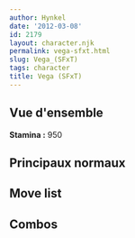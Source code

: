 ```yaml
---
author: Hynkel
date: '2012-03-08'
id: 2179
layout: character.njk
permalink: vega-sfxt.html
slug: Vega_(SFxT)
tags: character
title: Vega (SFxT)
---
```


## Vue d'ensemble

**Stamina :** 950

## Principaux normaux

## Move list

## Combos